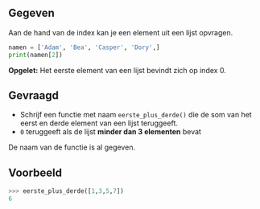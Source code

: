 ## Gegeven

Aan de hand van de index kan je een element uit een lijst opvragen. 

```python
namen = ['Adam', 'Bea', 'Casper', 'Dory',]
print(namen[2])
```

**Opgelet:** Het eerste element van een lijst bevindt zich op index 0.

## Gevraagd

- Schrijf een functie met naam `eerste_plus_derde()` die de som van het eerst en derde element van een lijst teruggeeft.
- `0` teruggeeft als de lijst **minder dan 3 elementen** bevat

De naam van de functie is al gegeven.

 ## Voorbeeld

```python
>>> eerste_plus_derde([1,3,5,7])
6
```